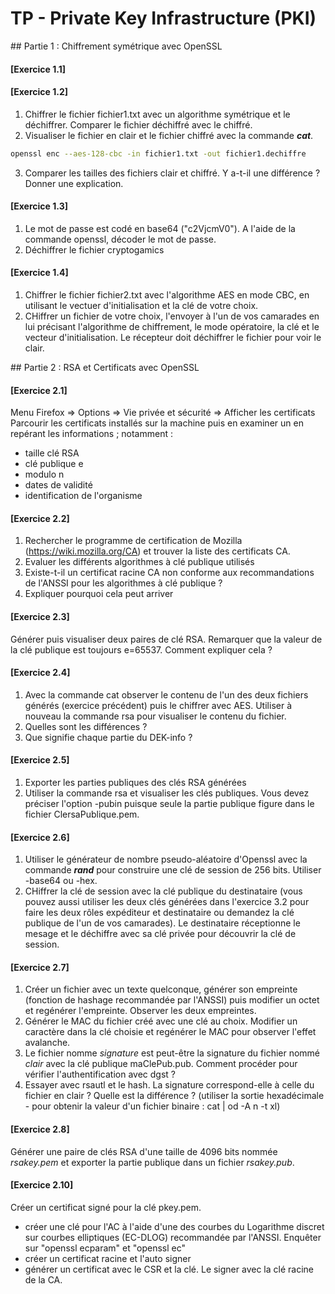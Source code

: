 # TP - Private Key Infrastructure (PKI)

## Partie 1 : Chiffrement symétrique avec OpenSSL
#### \[Exercice 1.1\]
#### \[Exercice 1.2\]
1. Chiffrer le fichier fichier1.txt avec un algorithme symétrique et le déchiffrer. Comparer le fichier déchiffré avec le chiffré.
2. Visualiser le fichier en clair et le fichier chiffré avec la commande ***cat***.
```bash
openssl enc --aes-128-cbc -in fichier1.txt -out fichier1.dechiffre
```
3. Comparer les tailles des fichiers clair et chiffré. Y a-t-il une différence ? Donner une explication.

#### \[Exercice 1.3\]
1. Le mot de passe est codé en base64 ("c2VjcmV0"). A l'aide de la commande openssl, décoder le mot de passe.
2. Déchiffrer le fichier cryptogamics
#### \[Exercice 1.4\]
1. Chiffrer le fichier fichier2.txt avec l'algorithme AES en mode CBC, en utilisant le vectuer d'initialisation et la clé de votre choix.
2. CHiffrer un fichier de votre choix, l'envoyer à l'un de vos camarades en lui précisant l'algorithme de chiffrement, le mode opératoire, la clé et le vecteur d'initialisation. Le récepteur doit déchiffrer le fichier pour voir le clair.

## Partie 2 : RSA et Certificats avec OpenSSL
#### \[Exercice 2.1\]
Menu Firefox => Options => Vie privée et sécurité => Afficher les certificats
Parcourir les certificats installés sur la machine puis en examiner un en repérant les informations ; notamment :
* taille clé RSA
* clé publique e
* modulo n 
* dates de validité
* identification de l'organisme
#### \[Exercice 2.2\]
1. Rechercher le programme de certification de Mozilla (https://wiki.mozilla.org/CA) et trouver la liste des certificats CA.
2. Evaluer les différents algorithmes à clé publique utilisés
3. Existe-t-il un certificat racine CA non conforme aux recommandations de l'ANSSI pour les algorithmes à clé publique ?
4. Expliquer pourquoi cela peut arriver
#### \[Exercice 2.3\]
Générer puis visualiser deux paires de clé RSA. Remarquer que la valeur de la clé publique est toujours e=65537. Comment expliquer cela ?
#### \[Exercice 2.4\]
1. Avec la commande cat observer le contenu de l'un des deux fichiers générés (exercice précédent) puis le chiffrer avec AES. Utiliser à nouveau la commande rsa pour visualiser le contenu du fichier.
2. Quelles sont les différences ?
3. Que signifie chaque partie du DEK-info ?
#### \[Exercice 2.5\]
1. Exporter les parties publiques des clés RSA générées
2. Utiliser la commande rsa et visualiser les clés publiques. Vous devez préciser l'option -pubin puisque seule la partie publique figure dans le fichier ClersaPublique.pem.
#### \[Exercice 2.6\]
1. Utiliser le générateur de nombre pseudo-aléatoire d'Openssl avec la commande ***rand*** pour construire une clé de session de 256 bits. Utiliser -base64 ou -hex.
2. CHiffrer la clé de session avec la clé publique du destinataire (vous pouvez aussi utiliser les deux clés générées dans l'exercice 3.2 pour faire les deux rôles expéditeur et destinataire ou demandez la clé publique de l'un de vos camarades). Le destinataire réceptionne le mesage et le déchiffre avec sa clé privée pour découvrir la clé de session.
#### \[Exercice 2.7\]
1. Créer un fichier avec un texte quelconque, générer son empreinte (fonction de hashage recommandée par l'ANSSI) puis modifier un octet et regénérer l'empreinte. Observer les deux empreintes. 
2. Générer le MAC du fichier créé avec une clé au choix. Modifier un caractère dans la clé choisie et regénérer le MAC pour observer l'effet avalanche.
3. Le fichier nomme *signature* est peut-être la signature du fichier nommé *clair* avec la clé publique maClePub.pub. Comment procéder pour vérifier l'authentification avec dgst ?
4. Essayer avec rsautl et le hash. La signature correspond-elle à celle du fichier en clair ? Quelle est la différence ? (utiliser la sortie hexadécimale - pour obtenir la valeur d'un fichier binaire : cat | od -A n -t xl)
#### \[Exercice 2.8\]
Générer une paire de clés RSA d'une taille de 4096 bits nommée *rsakey.pem* et exporter la partie publique dans un fichier *rsakey.pub*.

#### \[Exercice 2.10\]
Créer un certificat signé pour la clé pkey.pem.
* créer une clé pour l'AC à l'aide d'une des courbes du Logarithme discret sur courbes elliptiques (EC-DLOG) recommandée par l'ANSSI. Enquêter sur "openssl ecparam" et "openssl ec"
* créer un certificat racine et l'auto signer
* générer un certificat avec le CSR et la clé. Le signer avec la clé racine de la CA.
